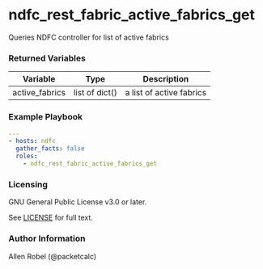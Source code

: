 # ndfc_rest_fabric_active_fabrics_get

Queries NDFC controller for list of active fabrics

### Returned Variables

Variable        | Type           | Description
----------------|----------------|----------------------------------------
active_fabrics  | list of dict() | a list of active fabrics


### Example Playbook

```yaml
---
- hosts: ndfc
  gather_facts: false
  roles:
    - ndfc_rest_fabric_active_fabrics_get
```

### Licensing

GNU General Public License v3.0 or later.

See [LICENSE](https://www.gnu.org/licenses/gpl-3.0.txt) for full text.

### Author Information

Allen Robel (@packetcalc)
